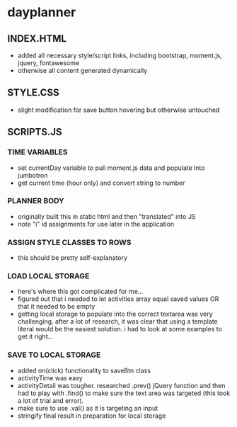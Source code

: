 # dayplanner

## INDEX.HTML

- added all necessary style/script links, including bootstrap, moment.js, jquery, fontawesome
- otherwise all content generated dynamically

## STYLE.CSS

- slight modification for save button hovering but otherwise untouched

## SCRIPTS.JS

### TIME VARIABLES

- set currentDay variable to pull moment.js data and populate into jumbotron
- get current time (hour only) and convert string to number

### PLANNER BODY

- originally built this in static html and then "translated" into JS
- note "i" id assignments for use later in the application

### ASSIGN STYLE CLASSES TO ROWS

- this should be pretty self-explanatory

### LOAD LOCAL STORAGE

- here's where this got complicated for me...
- figured out that i needed to let activities array equal saved values OR that it needed to be empty
- getting local storage to populate into the correct textarea was very challenging. after a lot of research,  it was clear that using a template literal would be the easiest solution. i had to look at some examples    to get it right...

### SAVE TO LOCAL STORAGE

- added on(click) functionality to saveBtn class
- activityTime was easy
- activityDetail was tougher. researched .prev() jQuery function and then had to play with .find() to make    sure the text area was targeted (this took a lot of trial and error). 
- make sure to use .val() as it is targeting an input
- stringify final result in preparation for local storage
